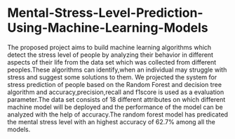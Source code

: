# Mental-Stress-Level-Prediction-Using-Machine-Learning-Models
The proposed project aims to build machine learning algorithms which detect the stress level of people by analyzing their behavior in different aspects of their life from the data set which was collected from different peoples.These algorithms can identify,when an individual may struggle with stress and suggest some solutions to them. We projected the system for stress prediction of people based on the Random Forest and decision tree algorithm and accuracy,precision,recall and f1score is used as a evaluation parameter.The data set consists of 18 different attributes on which different machine model will be deployed and the performance of the model can be analyzed with the help of accuracy.The random forest model has predicated the mental stress level with an highest accuracy of 62.7% among all the models.

